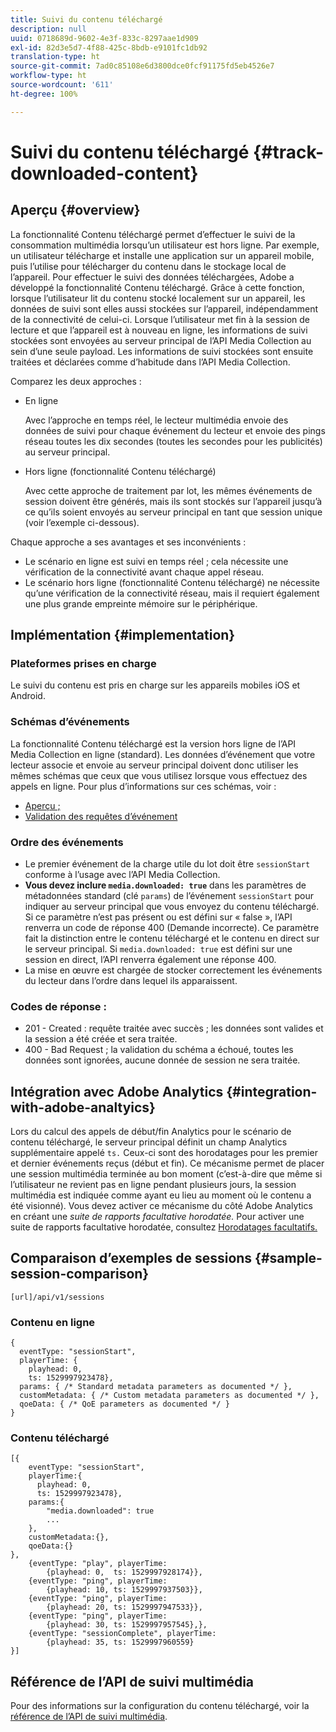 ```yaml
---
title: Suivi du contenu téléchargé
description: null
uuid: 0718689d-9602-4e3f-833c-8297aae1d909
exl-id: 82d3e5d7-4f88-425c-8bdb-e9101fc1db92
translation-type: ht
source-git-commit: 7ad0c85108e6d3800dce0fcf91175fd5eb4526e7
workflow-type: ht
source-wordcount: '611'
ht-degree: 100%

---
```


# Suivi du contenu téléchargé {#track-downloaded-content}

## Aperçu {#overview}

La fonctionnalité Contenu téléchargé permet d’effectuer le suivi de la consommation multimédia lorsqu’un utilisateur est hors ligne. Par exemple, un utilisateur télécharge et installe une application sur un appareil mobile, puis l’utilise pour télécharger du contenu dans le stockage local de l’appareil. Pour effectuer le suivi des données téléchargées, Adobe a développé la fonctionnalité Contenu téléchargé. Grâce à cette fonction, lorsque l’utilisateur lit du contenu stocké localement sur un appareil, les données de suivi sont elles aussi stockées sur l’appareil, indépendamment de la connectivité de celui-ci. Lorsque l’utilisateur met fin à la session de lecture et que l’appareil est à nouveau en ligne, les informations de suivi stockées sont envoyées au serveur principal de l’API Media Collection au sein d’une seule payload. Les informations de suivi stockées sont ensuite traitées et déclarées comme d’habitude dans l’API Media Collection.

Comparez les deux approches :

* En ligne

   Avec l’approche en temps réel, le lecteur multimédia envoie des données de suivi pour chaque événement du lecteur et envoie des pings réseau toutes les dix secondes (toutes les secondes pour les publicités) au serveur principal.

* Hors ligne (fonctionnalité Contenu téléchargé)

   Avec cette approche de traitement par lot, les mêmes événements de session doivent être générés, mais ils sont stockés sur l’appareil jusqu’à ce qu’ils soient envoyés au serveur principal en tant que session unique (voir l’exemple ci-dessous).

Chaque approche a ses avantages et ses inconvénients :
* Le scénario en ligne est suivi en temps réel ; cela nécessite une vérification de la connectivité avant chaque appel réseau.
* Le scénario hors ligne (fonctionnalité Contenu téléchargé) ne nécessite qu’une vérification de la connectivité réseau, mais il requiert également une plus grande empreinte mémoire sur le périphérique.

## Implémentation {#implementation}

### Plateformes prises en charge

Le suivi du contenu est pris en charge sur les appareils mobiles iOS et Android.

### Schémas d’événements

La fonctionnalité Contenu téléchargé est la version hors ligne de l’API Media Collection en ligne (standard). Les données d’événement que votre lecteur associe et envoie au serveur principal doivent donc utiliser les mêmes schémas que ceux que vous utilisez lorsque vous effectuez des appels en ligne. Pour plus d’informations sur ces schémas, voir :
* [Aperçu ;](/help/media-collection-api/mc-api-overview.md)
* [Validation des requêtes d’événement](/help/media-collection-api/mc-api-impl/mc-api-validate-reqs.md)

### Ordre des événements

* Le premier événement de la charge utile du lot doit être `sessionStart` conforme à l’usage avec l’API Media Collection.
* **Vous devez inclure `media.downloaded: true`** dans les paramètres de métadonnées standard (clé `params`) de l’événement `sessionStart` pour indiquer au serveur principal que vous envoyez du contenu téléchargé. Si ce paramètre n’est pas présent ou est défini sur « false », l’API renverra un code de réponse 400 (Demande incorrecte). Ce paramètre fait la distinction entre le contenu téléchargé et le contenu en direct sur le serveur principal. Si `media.downloaded: true` est défini sur une session en direct, l’API renverra également une réponse 400.
* La mise en œuvre est chargée de stocker correctement les événements du lecteur dans l’ordre dans lequel ils apparaissent.

### Codes de réponse :

* 201 - Created : requête traitée avec succès ; les données sont valides et la session a été créée et sera traitée.
* 400 - Bad Request ; la validation du schéma a échoué, toutes les données sont ignorées, aucune donnée de session ne sera traitée.

## Intégration avec Adobe Analytics {#integration-with-adobe-analtyics}

Lors du calcul des appels de début/fin Analytics pour le scénario de contenu téléchargé, le serveur principal définit un champ Analytics supplémentaire appelé `ts.` Ceux-ci sont des horodatages pour les premier et dernier événements reçus (début et fin). Ce mécanisme permet de placer une session multimédia terminée au bon moment (c’est-à-dire que même si l’utilisateur ne revient pas en ligne pendant plusieurs jours, la session multimédia est indiquée comme ayant eu lieu au moment où le contenu a été visionné). Vous devez activer ce mécanisme du côté Adobe Analytics en créant une _suite de rapports facultative horodatée._ Pour activer une suite de rapports facultative horodatée, consultez [Horodatages facultatifs.](https://docs.adobe.com/content/help/fr-FR/analytics/admin/admin-tools/timestamp-optional.html)

## Comparaison d’exemples de sessions {#sample-session-comparison}

```
[url]/api/v1/sessions
```

### Contenu en ligne

```
{
  eventType: "sessionStart",
  playerTime: {
    playhead: 0,  
    ts: 1529997923478},  
  params: { /* Standard metadata parameters as documented */ },  
  customMetadata: { /* Custom metadata parameters as documented */ },  
  qoeData: { /* QoE parameters as documented */ }
}
```

### Contenu téléchargé

```
[{
    eventType: "sessionStart",
    playerTime:{
      playhead: 0,
      ts: 1529997923478},  
    params:{
        "media.downloaded": true
        ...
    },
    customMetadata:{},  
    qoeData:{}
},
    {eventType: "play", playerTime:
        {playhead: 0,  ts: 1529997928174}},
    {eventType: "ping", playerTime:
        {playhead: 10, ts: 1529997937503}},
    {eventType: "ping", playerTime:
        {playhead: 20, ts: 1529997947533}},
    {eventType: "ping", playerTime:
        {playhead: 30, ts: 1529997957545},},
    {eventType: "sessionComplete", playerTime:
        {playhead: 35, ts: 1529997960559}
}]
```

## Référence de l’API de suivi multimédia

Pour des informations sur la configuration du contenu téléchargé, voir la [référence de l’API de suivi multimédia](https://aep-sdks.gitbook.io/docs/using-mobile-extensions/adobe-media-analytics/media-api-reference#media-api-reference).

